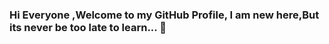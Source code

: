 ### Hi Everyone ,Welcome to my GitHub Profile, I am new here,But its never be too late to learn... 👋

<!--
**Rahul870911/Rahul870911** is a ✨ _special_ ✨ repository because its `README.md` (this file) appears on your GitHub profile.

Here are some ideas to get you started:

- 🔭 I’m currently working on ..C++, Graphic Designing, Youtube
- 🌱 I’m currently learning .Web designing, Java, Python
- 👯 I’m looking to collaborate on My Youtube Channel
- 🤔 I’m looking for help with Open Source Contribution
- 💬 Ask me about Anything
- 📫 How to reach me: LinkedIn
- 😄 Pronouns: He/Him
- ⚡ Fun fact: Once we made the computer,Now its making it's own universe.
-->
